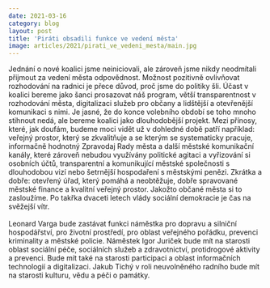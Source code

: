 ```yaml
---
date: 2021-03-16
category: blog
layout: post
title: 'Piráti obsadili funkce ve vedení města'
image: articles/2021/pirati_ve_vedeni_mesta/main.jpg
---
```

Jednání o nové koalici jsme neiniciovali, ale zároveň jsme nikdy neodmítali přijmout za vedení města odpovědnost. Možnost pozitivně ovlivňovat rozhodování na radnici je přece důvod, proč jsme do politiky šli. Účast v koalici bereme jako šanci prosazovat náš program, větší transparentnost v rozhodování města, digitalizaci služeb pro občany a lidštější a otevřenější komunikaci s nimi. Je jasné, že do konce volebního období se toho mnoho stihnout nedá, ale bereme koalici jako dlouhodobější projekt. Mezi přínosy, které, jak doufám, budeme moci vidět už v dohledné době patří například: veřejný prostor, který se zkvalitňuje a se kterým se systematicky pracuje, informačně hodnotný Zpravodaj Rady města a další městské komunikační kanály, které zároveň nebudou využívány politické agitaci a vyřizování si osobních účtů, transparentní a komunikující městské společnosti s dlouhodobou vizí nebo šetrnější hospodaření s městskými penězi. Zkrátka a dobře: otevřený úřad, který pomáhá a neobtěžuje, dobře spravované městské finance a kvalitní veřejný prostor. Jakožto občané města si to zasloužíme. Po takřka dvaceti letech vlády sociální demokracie je čas na svěžejší vítr.
<br>
<br>
Leonard Varga bude zastávat funkci náměstka pro dopravu a silniční hospodářství, pro životní prostředí, pro oblast veřejného pořádku, prevenci kriminality a městské policie. Náměstek Igor Juriček bude mít na starosti oblast sociální péče, sociálních služeb a zdravotnictví, protidrogové aktivity a prevenci. Bude mít také na starosti participaci a oblast informačních technologií a digitalizaci. Jakub Tichý v roli neuvolněného radního bude mít na starosti kulturu, vědu a péči o památky.